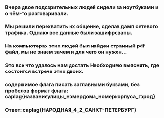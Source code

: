 ### Вчера двое подозрительных людей сидели за ноутбуками и о чём-то разговаривали. 
### Мы решили перехватить их общение, сделав дамп сетевого трафика. Однако все данные были зашифрованы. 
### На компьютерах этих людей был найден странный pdf файл, мы не знаем зачем и для чего он нужен... 
### Это все что удалось нам достать Необходимо выяснить, где состоится встреча этих двоих.

### содержимое флага писать заглавными буквами, без пробелов формат флага: caplag{названиеулицы_номердома_номеркорпуса_город}

### Ответ: caplag{НАРОДНАЯ_4_2_САНКТ-ПЕТЕРБУРГ}

